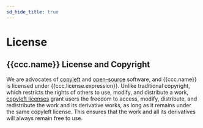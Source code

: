 ```yaml
---
sd_hide_title: true
---
```

# License

## {{ccc.name}} License and Copyright
We are advocates of [copyleft](https://copyleft.org/) and [open-source](https://opensource.org/) software,
and {{ccc.name}} is licensed under {{ccc.license.expression}}.
Unlike traditional copyright, which restricts the rights of others to use, modify,
and distribute a work, [copyleft licenses](https://choosealicense.com/licenses/) grant users the freedom to access, modify,
distribute, and redistribute the work and its derivative works, as long as it remains
under the same copyleft license. This ensures that the work and all its derivatives
will always remain free to use.
